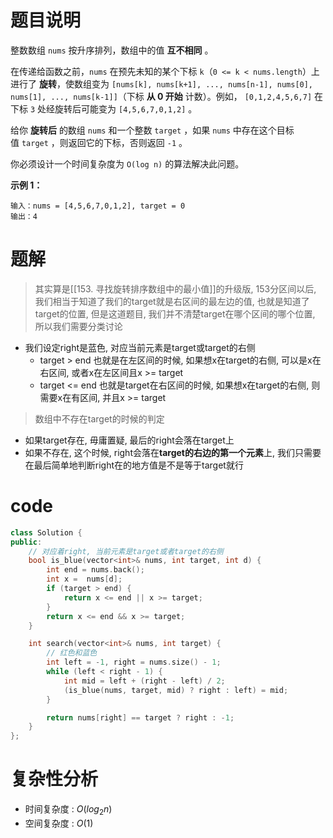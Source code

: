 # 题目说明

整数数组 `nums` 按升序排列，数组中的值 **互不相同** 。

在传递给函数之前，`nums` 在预先未知的某个下标 `k`（`0 <= k < nums.length`）上进行了 **旋转**，使数组变为 `[nums[k], nums[k+1], ..., nums[n-1], nums[0], nums[1], ..., nums[k-1]]`（下标 **从 0 开始** 计数）。例如， `[0,1,2,4,5,6,7]` 在下标 `3` 处经旋转后可能变为 `[4,5,6,7,0,1,2]` 。

给你 **旋转后** 的数组 `nums` 和一个整数 `target` ，如果 `nums` 中存在这个目标值 `target` ，则返回它的下标，否则返回 `-1` 。

你必须设计一个时间复杂度为 `O(log n)` 的算法解决此问题。

**示例 1：**

```
输入：nums = [4,5,6,7,0,1,2], target = 0
输出：4
```

# 题解

> 其实算是[[153. 寻找旋转排序数组中的最小值]]的升级版, 153分区间以后, 我们相当于知道了我们的target就是右区间的最左边的值, 也就是知道了target的位置, 但是这道题目, 我们并不清楚target在哪个区间的哪个位置, 所以我们需要分类讨论

- 我们设定right是蓝色, 对应当前元素是target或target的右侧
    - target > end 也就是在左区间的时候, 如果想x在target的右侧, 可以是x在右区间, 或者x在左区间且x >= target
    - target <= end 也就是target在右区间的时候, 如果想x在target的右侧, 则需要x在有区间, 并且x >= target

> 数组中不存在target的时候的判定

- 如果target存在, 毋庸置疑, 最后的right会落在target上
- 如果不存在, 这个时候, right会落在**target的右边的第一个元素**上, 我们只需要在最后简单地判断right在的地方值是不是等于target就行
# code

```cpp
class Solution {
public:
    // 对应着right, 当前元素是target或者target的右侧
    bool is_blue(vector<int>& nums, int target, int d) {
        int end = nums.back();
        int x =  nums[d];
        if (target > end) {
            return x <= end || x >= target;
        }
        return x <= end && x >= target;
    }

    int search(vector<int>& nums, int target) {
        // 红色和蓝色
        int left = -1, right = nums.size() - 1;
        while (left < right - 1) {
            int mid = left + (right - left) / 2;
            (is_blue(nums, target, mid) ? right : left) = mid;
        }

        return nums[right] == target ? right : -1;
    }
};
```

# 复杂性分析

- 时间复杂度 : $O(log_2n)$
- 空间复杂度 :  $O(1)$